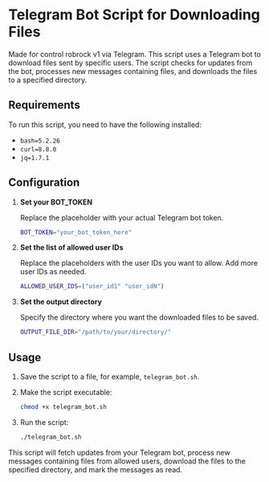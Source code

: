 # Telegram Bot Script for Downloading Files

Made for control robrock v1 via Telegram.
This script uses a Telegram bot to download files sent by specific users. The script checks for updates from the bot, processes new messages containing files, and downloads the files to a specified directory.

## Requirements

To run this script, you need to have the following installed:

- `bash=5.2.26`
- `curl=8.8.0`
- `jq=1.7.1` 

## Configuration

1. **Set your BOT_TOKEN**

   Replace the placeholder with your actual Telegram bot token.

   ```bash
   BOT_TOKEN="your_bot_token_here"
   ```

2. **Set the list of allowed user IDs**

   Replace the placeholders with the user IDs you want to allow. Add more user IDs as needed.

   ```bash
   ALLOWED_USER_IDS=("user_id1" "user_idN")  
   ```

3. **Set the output directory**

   Specify the directory where you want the downloaded files to be saved.

   ```bash
   OUTPUT_FILE_DIR="/path/to/your/directory/"
   ```

## Usage

1. Save the script to a file, for example, `telegram_bot.sh`.
2. Make the script executable:

   ```bash
   chmod +x telegram_bot.sh
   ```

3. Run the script:

   ```bash
   ./telegram_bot.sh
   ```

This script will fetch updates from your Telegram bot, process new messages containing files from allowed users, download the files to the specified directory, and mark the messages as read.
